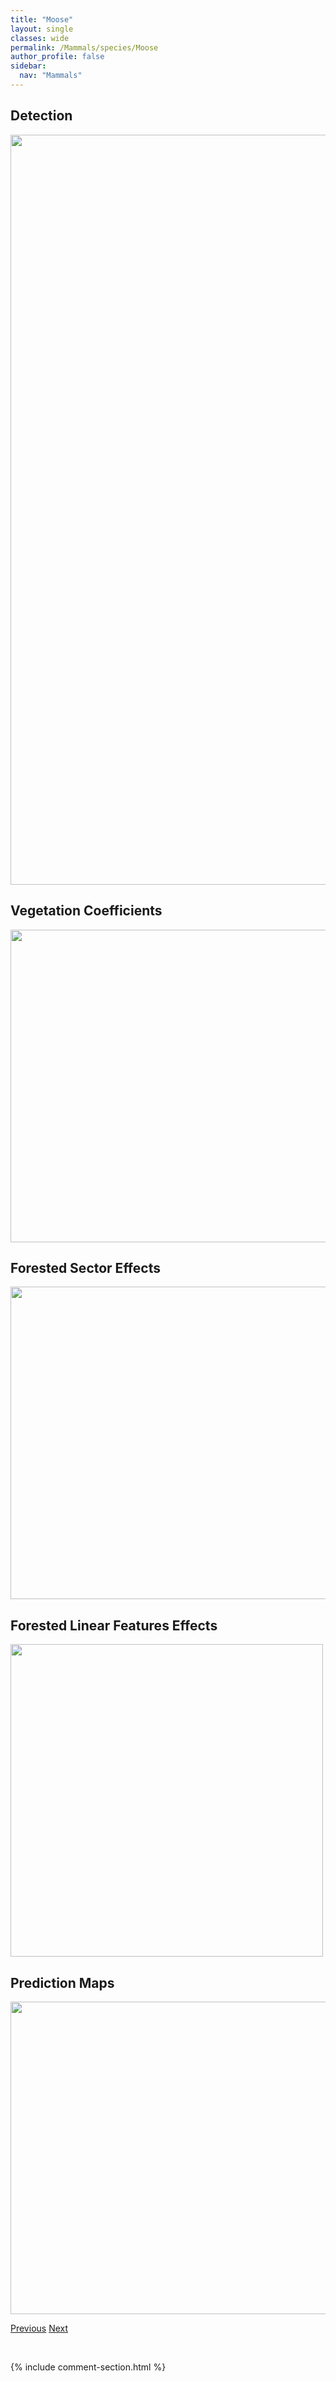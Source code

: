 ```yaml
---
title: "Moose"
layout: single
classes: wide
permalink: /Mammals/species/Moose
author_profile: false
sidebar:
  nav: "Mammals"
---
```


<h2>Detection</h2>

<a href="https://drive.google.com/uc?export=view&id=17DyioJ50Kqe9zoxRZsyavgkUHSlxLYXU">
<img src="https://drive.google.com/uc?export=view&id=17DyioJ50Kqe9zoxRZsyavgkUHSlxLYXU" height = "1200" width = "800">
</a>


<h2>Vegetation Coefficients</h2>

<a href="https://drive.google.com/uc?export=view&id=1DBQVzPgpA4mmzne9PyZwNtmBh4gt4DVT">
<img src="https://drive.google.com/uc?export=view&id=1DBQVzPgpA4mmzne9PyZwNtmBh4gt4DVT" height = "500" width = "1000">
</a>


<h2>Forested Sector Effects</h2>

<a href="https://drive.google.com/uc?export=view&id=1tqRIXOmsdh8jR46NYQkbCtM625NX2WWH">
<img src="https://drive.google.com/uc?export=view&id=1tqRIXOmsdh8jR46NYQkbCtM625NX2WWH" height = "500" width = "1000">
</a>


<h2>Forested Linear Features Effects</h2>

<a href="https://drive.google.com/uc?export=view&id=1FDaLYe77PaXjLeEjsgXdffuj46tqag7E">
<img src="https://drive.google.com/uc?export=view&id=1FDaLYe77PaXjLeEjsgXdffuj46tqag7E" height = "500" width = "500">
</a>


<h2>Prediction Maps</h2>

<a href="https://drive.google.com/uc?export=view&id=1nimQzuMfQhCSe0Lfqpl1RmKd5D-ZQraQ">
<img src="https://drive.google.com/uc?export=view&id=1nimQzuMfQhCSe0Lfqpl1RmKd5D-ZQraQ" height = "500" width = "1000">
</a>


<a href="/DevelopmentWebsite/Mammals/species/Mink" class="pagination--pager" title="Neovison vison">Previous</a> <a href="/DevelopmentWebsite/Mammals/species/Muledeer" class="pagination--pager" title="Odocoileus hemionus">Next</a>

<p>&nbsp;</p>

{% include comment-section.html %}
